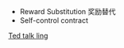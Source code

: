 - Reward Substitution  奖励替代
- Self-control contract  

[Ted talk ling](https://weibo.com/1707613190/H1r0VkQJ9?type=comment)